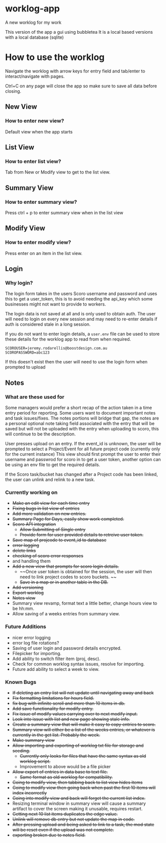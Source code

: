 # worklog-app
A new worklog for my work

This version of the app a gui using bubbletea 
It is a local based versions with a local database (sqlite)

# How to use the worklog
Navigate the worklog with arrow keys for entry field and tab/enter to interact/navigate with pages.

Ctrl+C on any page will close the app so make sure to save all data before closing.

## New View 
### How to enter new view?
Default view when the app starts

## List View
### How to enter list view?
Tab from New or Modify view to get to the list view.

## Summary View
### How to enter summary view?
Press ctrl + p to enter summary view when in the list view

## Modify View
### How to enter modify view?
Press enter on an item in the list view. 

## Login 
### Why login? 
The login form takes in the users Scoro username and password and uses this to get a user_token, this is to avoid needing the api_key which some businesses might not want to provide to workers. 

The login data is not saved at all and is only used to obtain auth. The user will need to login on every new session and may need to re-enter details if auth is considered stale in a long session. 

If you do not want to enter login details, a `user.env` file can be used to store these details for the worklog app to read from when required. 

```
SCOROUSER=jeremy.rodarellis@boostdesign.com.au
SCOROPASSWORD=abc123
```

If this doesn't exist then the user will need to use the login form when prompted to upload

## Notes
### What are these used for 
Some managers would prefer a short recap of the action taken in a time entry period for reporting. Some users want to document important notes and task issues/fixes. The notes portions will bridge that gap, the notes are a personal optional note taking field associated with the entry that will be saved but will not be uploaded with the entry when uploading to scoro, this will continue to be the description.


User presses upload on an entry. If the event_id is unknown, the user will be prompted to select a Project/Event for all future project code (currently only for the current instance)
This view should first prompt the user to enter their username and passwrod for scoro in to get a user token, another option can be using an env file to get the required details.

If the Scoro task/bucket has changed after a Project code has been linked, the user can unlink and relink to a new task.

### Currently working on
- ~~Make an edit view for each time entry~~
- ~~Fixing bugs in list view of entries~~
- ~~Add more validation on new entries.~~
- ~~Summary Page for Days, easily show work completed.~~
- ~~Scoro API integration~~
    - ~~Allow Submitting of Single entry~~
    - ~~Provide form for user provided details to retreive user token.~~
- ~~Save map of projcode to event_id to database~~
- ~~error logging~~
- ~~delete links~~
- ~~checking of scoro error responses~~ 
- and handling them
- ~~Add a new view that prompts for scoro login details.~~
    - ~~Once user token is obtained for the session, the user will then need to link project codes to scoro buckets. ~~
    - ~~Save in a map or in another table in the DB.~~
- ~~Add versioning~~
- ~~Export worklog~~
- ~~Notes view~~
- Summary view revamp, format text a little better, change hours view to be hh:mm. 
- Allow saving of a weeks entries from summary view.

### Future Additions 
- nicer error logging 
- error log file rotations?
- Saving of user login and password details encrypted. 
- Filepicker for importing.
- Add ability to switch filter item (proj, desc).
- Check for common worklog syntax issues, resolve for importing.
- Future add ability to select a week to view.

### Known Bugs
- ~~If deleting an entry list will not update until navigating away and back~~
- ~~Fix formatting limitations for hours field.~~
- ~~fix bug with infinite scroll and more than 10 items in db.~~
- ~~Add save functionality for modify entry.~~ 
- ~~Fix issue of modify values carrying over to next modify input.~~
- ~~Look into issue with list and new page showing stale info.~~
- ~~Create a summary view that will make it easy to copy entries to scoro.~~
- ~~Summary view will either be a list of the weeks entries, or whatever is currently in the get list. Probably the week.~~
- ~~Make summary view~~
- ~~Allow importing and exporting of worklog txt file for storage and seeding.~~
    - ~~Currently only looks for files that have the same syntax as old worklog script.~~
    - Improvement to above would be a file picker
- ~~Allow export of entries in data base to text file.~~
    - ~~Same format as old worklog for compatibility.~~
- ~~Going to modify view, then tabbing back to list view hides items~~
- ~~Going to modify view then going back when past the first 10 items will index incorrectly~~
- ~~Going into modify view and back will forget the current list index.~~
- Resizing terminal window in summary view will cause a summary artifact to cover the screen making it unusable, requires restart.
- ~~Getting next 10 list items duplicates the edge value.~~
- ~~Unlink will remove db entry but not update the map in code.~~
- ~~After pressing upload and being asked to link to a task, the mod state will be reset even if the upload was not complete.~~
- ~~exporting broken due to notes field.~~
